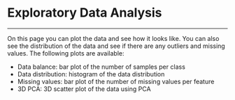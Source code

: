 # Exploratory Data Analysis
---------------------------
On this page you can plot the data and see how it looks like. You can also see the distribution of the data and see if there are any outliers and missing values. The following plots are available:
- Data balance: bar plot of the number of samples per class
- Data distribution: histogram of the data distribution
- Missing values: bar plot of the number of missing values per feature 
- 3D PCA: 3D scatter plot of the data using PCA